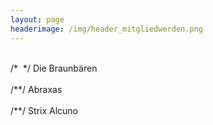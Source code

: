 ```yaml
---
layout: page
headerimage: /img/header_mitgliedwerden.png
---
```


<br> 

<div class="panel" data-role="panel">
 <div class="heading">
  /* <img class="icon" src=""> */
   <span class="title">Die Braunbären</span>
  </div>
  <div class="content padding10" style="display: none;">
   Bei der Sippe "die Braunbären" handelt es sich um die Jungmanschaft des Stammes. Erfahre <a href="/pages/baustelle/">hier</a> mehr.
  </div>
 </div>
 
<br>

 <div class="panel" data-role="panel">
 <div class="heading">
  /*<img class="icon" src="">*/
   <span class="title">Abraxas</span>
  </div>
  <div class="content padding10" style="display: none;">
   Bei der Sippe "Abraxas" handelt es sich um eine von zwei Mädchensippen des Stammes. Erfahre <a href="/pages/baustelle/">hier</a> mehr.
  </div>
 </div>
 
 <br>
 
 <div class="panel" data-role="panel">
 <div class="heading">
  /*<img class="icon" src="">*/
   <span class="title">Strix Alcuno</span>
  </div>
  <div class="content padding10" style="display: none;">
   Bei der Sippe "die Braunbären" handelt es sich um eine von zwei Mädchensippen des Stammes. Erfahre <a href="/pages/baustelle/">hier</a> mehr.
  </div>
 </div>